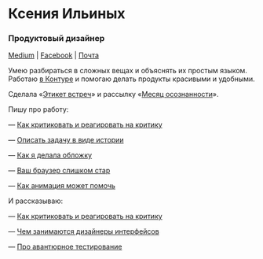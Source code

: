# Ксения Ильиных
### Продуктовый дизайнер

[Medium](https://medium.com/@ksenia_ilinyh) | [Facebook](https://www.facebook.com/ksenia.ilinyh) | [Почта](mailto:ksenia.ilinyh@gmail.com)

Умею разбираться в сложных вещах и объяснять их простым языком. Работаю [в Контуре](https://kontur.ru/) и помогаю делать продукты красивыми и удобными. 

Сделала «[Этикет встреч](https://kseniailinyh.github.io/awesome-meetings-kontur/)» и рассылку «[Месяц осознанности](http://mindfulmonth.io/)». 

Пишу про работу: 

— [Как критиковать и реагировать на критику](https://medium.com/@ksenia_ilinyh/%D0%BA%D0%B0%D0%BA-%D0%BA%D1%80%D0%B8%D1%82%D0%B8%D0%BA%D0%BE%D0%B2%D0%B0%D1%82%D1%8C-%D0%B8-%D1%80%D0%B5%D0%B0%D0%B3%D0%B8%D1%80%D0%BE%D0%B2%D0%B0%D1%82%D1%8C-%D0%BD%D0%B0-%D0%BA%D1%80%D0%B8%D1%82%D0%B8%D0%BA%D1%83-de8a15709389)

— [Описать задачу в виде истории](https://medium.com/designkontur/%D0%BE%D0%BF%D0%B8%D1%81%D0%B0%D1%82%D1%8C-%D0%B7%D0%B0%D0%B4%D0%B0%D1%87%D1%83-%D0%B2-%D0%B2%D0%B8%D0%B4%D0%B5-%D0%B8%D1%81%D1%82%D0%BE%D1%80%D0%B8%D0%B8-ca1f1d676536)

— [Как я делала обложку](https://medium.com/designkontur/%D0%BA%D0%B0%D0%BA-%D1%8F-%D0%B4%D0%B5%D0%BB%D0%B0%D0%BB%D0%B0-%D0%BE%D0%B1%D0%BB%D0%BE%D0%B6%D0%BA%D1%83-eb8d787f2c62)

— [Ваш браузер слишком стар](https://medium.com/designkontur/%D0%B2%D0%B0%D1%88-%D0%B1%D1%80%D0%B0%D1%83%D0%B7%D0%B5%D1%80-%D1%81%D0%BB%D0%B8%D1%88%D0%BA%D0%BE%D0%BC-%D1%81%D1%82%D0%B0%D1%80-295185fbee27)

— [Как анимация может помочь](https://medium.com/designkontur/%D0%BA%D0%B0%D0%BA-%D0%B0%D0%BD%D0%B8%D0%BC%D0%B0%D1%86%D0%B8%D1%8F-%D0%BC%D0%BE%D0%B6%D0%B5%D1%82-%D0%BF%D0%BE%D0%BC%D0%BE%D1%87%D1%8C-%D0%B2-%D0%BD%D0%B5%D0%BF%D0%BE%D0%BF%D1%83%D0%BB%D1%8F%D1%80%D0%BD%D0%BE%D0%B9-%D1%84%D0%B8%D1%87%D0%B5-8ca2048ce13e)

И рассказываю: 

— [Как критиковать и реагировать на критику](https://www.youtube.com/watch?v=eHFsnUXkSSk)

— [Чем занимаются дизайнеры интерфейсов](https://www.youtube.com/watch?v=yoMbmE35Vw4)

— [Про авантюрное тестирование](https://www.youtube.com/watch?v=t_zKEjuiins)
